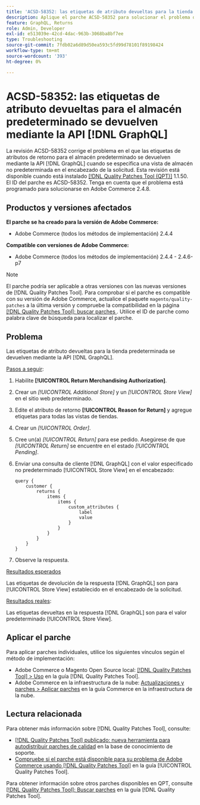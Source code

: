 ```yaml
---
title: 'ACSD-58352: las etiquetas de atributo devueltas para la tienda predeterminada se devuelven mediante la API  [!DNL GraphQL] API'
description: Aplique el parche ACSD-58352 para solucionar el problema de Adobe Commerce donde las etiquetas de atributos de devolución para el almacén predeterminado se devuelven mediante la API  [!DNL GraphQL]  cuando se especifica una vista de almacén no predeterminada en el encabezado de la solicitud.
feature: GraphQL, Returns
role: Admin, Developer
exl-id: e513039e-42cd-4dac-963b-3068ba8bf7ee
type: Troubleshooting
source-git-commit: 7fdb02a6d89d50ea593c5fd99d78101f89198424
workflow-type: tm+mt
source-wordcount: '393'
ht-degree: 0%

---
```


# ACSD-58352: las etiquetas de atributo devueltas para el almacén predeterminado se devuelven mediante la API [!DNL GraphQL]

La revisión ACSD-58352 corrige el problema en el que las etiquetas de atributos de retorno para el almacén predeterminado se devuelven mediante la API [!DNL GraphQL] cuando se especifica una vista de almacén no predeterminada en el encabezado de la solicitud. Esta revisión está disponible cuando está instalado [[!DNL Quality Patches Tool (QPT)]](https://experienceleague.adobe.com/es/docs/commerce-operations/tools/quality-patches-tool/quality-patches-tool-to-self-serve-quality-patches) 1.1.50. El ID del parche es ACSD-58352. Tenga en cuenta que el problema está programado para solucionarse en Adobe Commerce 2.4.8.

## Productos y versiones afectados

**El parche se ha creado para la versión de Adobe Commerce:**

* Adobe Commerce (todos los métodos de implementación) 2.4.4

**Compatible con versiones de Adobe Commerce:**

* Adobe Commerce (todos los métodos de implementación) 2.4.4 - 2.4.6-p7

>[!NOTE]
>
>El parche podría ser aplicable a otras versiones con las nuevas versiones de [!DNL Quality Patches Tool]. Para comprobar si el parche es compatible con su versión de Adobe Commerce, actualice el paquete `magento/quality-patches` a la última versión y compruebe la compatibilidad en la página [[!DNL Quality Patches Tool]: buscar parches &#x200B;](https://experienceleague.adobe.com/tools/commerce-quality-patches/index.html?lang=es). Utilice el ID de parche como palabra clave de búsqueda para localizar el parche.

## Problema

Las etiquetas de atributo devueltas para la tienda predeterminada se devuelven mediante la API [!DNL GraphQL].

<u>Pasos a seguir</u>:

1. Habilite **[!UICONTROL Return Merchandising Authorization]**.
1. Crear un *[!UICONTROL Additional Store]* y un *[!UICONTROL Store View]* en el sitio web predeterminado.
1. Edite el atributo de retorno **[!UICONTROL Reason for Return]** y agregue etiquetas para todas las vistas de tiendas.
1. Crear un *[!UICONTROL Order]*.
1. Cree un(a) *[!UICONTROL Return]* para ese pedido. Asegúrese de que *[!UICONTROL Return]* se encuentre en el estado *[!UICONTROL Pending]*.
1. Enviar una consulta de cliente [!DNL GraphQL] con el valor especificado no predeterminado [!UICONTROL Store View] en el encabezado:

   ```
   query {
       customer {
           returns {
               items {
                   items {
                       custom_attributes {
                           label
                           value
                       }
                   }
               }
           }
       }
   }
   ```

1. Observe la respuesta.

<u>Resultados esperados</u>

Las etiquetas de devolución de la respuesta [!DNL GraphQL] son para [!UICONTROL Store View] establecido en el encabezado de la solicitud.

<u>Resultados reales</u>:

Las etiquetas devueltas en la respuesta [!DNL GraphQL] son para el valor predeterminado [!UICONTROL Store View].

## Aplicar el parche

Para aplicar parches individuales, utilice los siguientes vínculos según el método de implementación:

* Adobe Commerce o Magento Open Source local: [[!DNL Quality Patches Tool] > Uso](/help/tools/quality-patches-tool/usage.md) en la guía [!DNL Quality Patches Tool].
* Adobe Commerce en la infraestructura de la nube: [Actualizaciones y parches > Aplicar parches](https://experienceleague.adobe.com/docs/commerce-cloud-service/user-guide/develop/upgrade/apply-patches.html?lang=es) en la guía Commerce en la infraestructura de la nube.

## Lectura relacionada

Para obtener más información sobre [!DNL Quality Patches Tool], consulte:

* [[!DNL Quality Patches Tool] publicado: nueva herramienta para autodistribuir parches de calidad](https://experienceleague.adobe.com/es/docs/commerce-operations/tools/quality-patches-tool/quality-patches-tool-to-self-serve-quality-patches) en la base de conocimiento de soporte.
* [Compruebe si el parche está disponible para su problema de Adobe Commerce usando [!DNL Quality Patches Tool]](/help/tools/quality-patches-tool/patches-available-in-qpt/check-patch-for-magento-issue-with-magento-quality-patches.md) en la guía [!UICONTROL Quality Patches Tool].


Para obtener información sobre otros parches disponibles en QPT, consulte [[!DNL Quality Patches Tool]: Buscar parches](https://experienceleague.adobe.com/tools/commerce-quality-patches/index.html?lang=es) en la guía [!DNL Quality Patches Tool].
